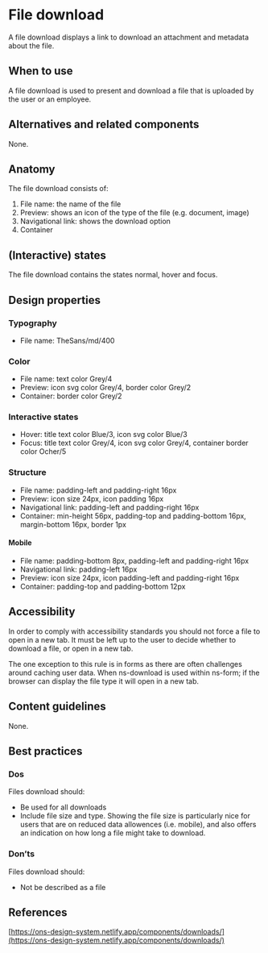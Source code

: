 # File download

A file download displays a link to download an attachment and metadata about the file.

## When to use

A file download is used to present and download a file that is uploaded by the user or an employee.

## Alternatives and related components

None.

## Anatomy

The file download consists of:

1. File name: the name of the file
2. Preview: shows an icon of the type of the file (e.g. document, image)
3. Navigational link: shows the download option
4. Container

## (Interactive) states

The file download contains the states normal, hover and focus.

## Design properties

### Typography

- File name: TheSans/md/400

### Color

- File name: text color Grey/4
- Preview: icon svg color Grey/4, border color Grey/2
- Container: border color Grey/2

### Interactive states

- Hover: title text color Blue/3, icon svg color Blue/3
- Focus: title text color Grey/4, icon svg color Grey/4, container border color Ocher/5

### Structure

- File name: padding-left and padding-right 16px
- Preview: icon size 24px, icon padding 16px
- Navigational link: padding-left and padding-right 16px
- Container: min-height 56px, padding-top and padding-bottom 16px, margin-bottom 16px, border 1px

#### Mobile

- File name: padding-bottom 8px, padding-left and padding-right 16px
- Navigational link: padding-left 16px
- Preview: icon size 24px, icon padding-left and padding-right 16px
- Container: padding-top and padding-bottom 12px

## Accessibility

In order to comply with accessibility standards you should not force a file to open in a new tab. It must be left up to the user to decide whether to download a file, or open in a new tab.

The one exception to this rule is in forms as there are often challenges around caching user data. When ns-download is used within ns-form; if the browser can display the file type it will open in a new tab.

## Content guidelines

None.

## Best practices

### Dos

Files download should:

- Be used for all downloads
- Include file size and type. Showing the file size is particularly nice for users that are on reduced data allowences (i.e. mobile), and also offers an indication on how long a file might take to download.

### Don’ts

Files download should:

- Not be described as a file

## References

[https://ons-design-system.netlify.app/components/downloads/](https://ons-design-system.netlify.app/components/downloads/)
